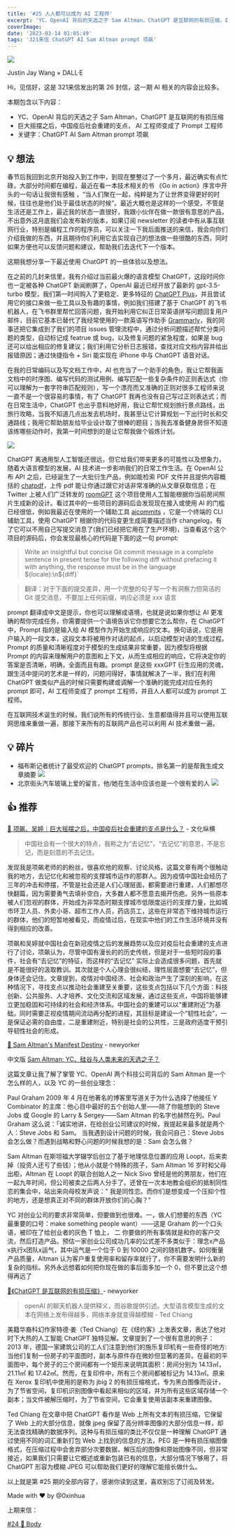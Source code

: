 ```yaml
---
title: '#25 人人都可以成为 AI 工程师'
excerpt: 'YC、OpenAI 背后的天选之子 Sam Altman，ChatGPT 是互联网的有损压缩，巨大摇摆之后，中国疫后社会重建的支点， AI 工程师变成了 Prompt 工程师'
coverImage:
date: '2023-03-14 01:05:49'
tags: '321来信 ChatGPT AI Sam Altman prompt 项飙'
---
```


![](https://assets.wuxinhua.com/blog/assets/newsletter/25-dalle.png)

Justin Jay Wang × DALL·E

Hi，见信好，这是 321来信发出的第 26 封信，这一期 AI 相关的内容会比较多。

本期包含以下内容：

- YC、OpenAI 背后的天选之子 Sam Altman，ChatGPT 是互联网的有损压缩
- 巨大摇摆之后，中国疫后社会重建的支点， AI 工程师变成了 Prompt 工程师
- 关键字：ChatGPT AI Sam Altman prompt 项飙

## 💡 想法

春节后我回到北京开始投入到工作中，到现在整整过了一个多月，最近确实有点忙碌，大部分时间都在编程，最近在看一本技术相关的书 《Go in action》序言中开头的一句话让我很有感触 ，“当人们聚在一起，纯粹是为了让世界变得更好的时候，往往也是他们处于最佳状态的时候”。最近大概也是这样的一个感受，不管是生活还是工作上，最近我的状态一直很好，我跟小伙伴在做一款很有意思的产品，不出意外这月底我们会发布新的版本，如果订阅 newsletter 的读者中有从事互联网行业，特别是编程工作的程序员，可以关注一下我后面推送的来信，我会向你们介绍我做的东西，并且期待你们利用它去实现自己的想法做一些很酷的东西，同时如果方便也可以反馈问题和建议，帮助我们去迭代下一个版本。

这期我想分享一下最近使用 ChatGPT 的一些体验以及想法。

在之前的几封来信里，我有介绍过当前最火爆的语言模型 ChatGPT，这段时间你也一定被各种 ChatGPT 新闻刷屏了，OpenAI 最近已经开放了最新的 gpt-3.5-turbo 模型，我们第一时间购入了更稳定、更多特征的 [ChatGPT Plus](https://openai.com/blog/chatgpt-plus)，并且尝试用它的接口来做一些工具以及有趣的事情，例如我们搭建了基于 ChatGPT 的飞书机器人，在飞书群里帮忙回答问题，我开始利用它纠正日常英语拼写问题回复用户邮件，目前它基本已替代了我经常使用的一款英语写作助手 [Grammarly](https://app.grammarly.com/)，我的同事还把它集成到了我们的项目 issues 管理流程中，通过分析问题描述帮忙分类问题的类型，自动标记成 featrue 或 bug，以及修复问题的紧急程度，如果是 bug 还可以给出相应的修复建议；我们利用它分析日志报错，查找对应文档内容并给出报错原因；通过快捷指令 + Siri 能实现在 iPhone 中与 ChatGPT 语音对话。

在我的日常编码以及写文档工作中，AI 也充当了一个助手的角色，我让它帮我画文档中的时序图、编写代码的测试用例、编写匹配一些复杂条件的正则表达式（你可以理解为一套字符串匹配规则），写一个漂亮而又准确的正则对很多工程师来说一直不是一个很容易的事情，有了 ChatGPT 我再也没有自己写过正则表达式；而在日常生活中，ChatGPT 也出乎意料地好用，我让它帮忙规划旅行景点路线，出旅行攻略，当我不知道几点出发去机场时，我甚至让它计算规划一下出行时长和交通路线；我用它帮助朋友给毕业设计取了很棒的题目；当我去准备健身房但不知道该练哪些动作时，我第一时间想到的是让它帮我做个锻炼计划。

![](https://assets.wuxinhua.com/blog/assets/newsletter/25-gym.png)

ChatGPT 离通用型人工智能还很远，但它给我们带来更多的可能性以及想象力，随着大语言模型的发展，AI 技术进一步影响我们的日常工作生活。在 OpenAI 公布 API 之后，已经诞生了一大批衍生产品，例如能检索 PDF 文件并且提供内容概括的 [chatpdf](https://www.chatpdf.com/)，上传 pdf 能让你通过跟它对话非常准确的从文章获取信息；在 Twitter 上被人们广泛转发的 [roomGPT](https://www.roomgpt.io/) 这个项目使用人工智能根据你当前房间照片生成新的设计。看过其中的一些项目的源码后会发现现在接入或使用 AI 的门槛已经很低，例如我最近在使用的一个辅助工具 [aicommits](https://github.com/Nutlope/aicommits#readme) ，它是一个终端的 CLI 辅助工具，使用 ChatGPT 根据你的代码变更生成简要描述当作 changelog，有了它可以不用自己写提交消息了(我们已经把它用在了生产环境)，当查看这个这个项目的源码后，你会发现最核心的代码是下面的这一句 prompt:

> Write an insightful but concise Git commit message in a complete sentence in present tense for the following diff without prefacing it with anything, the response must be in the language ${locale}:\n${diff}`

> 翻译：对于下面的提交差异，用一个完整的句子写一个有洞察力但简洁的 Git 提交消息，不要加上任何前缀，响应必须是 xxx 语言

prompt 翻译成中文是提示，你也可以理解成语境，也就是说如果你想让 AI 更准确的帮你完成任务，你需要提供一个语境告诉它你想要它怎么帮你，在 ChatGPT 中，Prompt 指的是输入给 AI 模型作为开始生成响应的文本。换句话说，它是用户输入的一段文本，这段文本将被用作对话的起点，以启动模型对话的生成过程。Prompt 的质量和清晰程度对于模型的生成结果非常重要，因为模型将根据 Prompt 的内容来理解用户的意图和上下文，从而生成相应的响应，它将决定你的答案是否清晰，明确，全面而且有趣。prompt 是这些 xxxGPT 衍生应用的灵魂，跟生活中提问的艺术是一样的，问题问得好，事情就解决了一半，我们在利用 ChatGPT 做类似产品的时候只需要构建或调解一个准确的能完成对应任务的 prompt 即可，AI 工程师变成了 prompt 工程师，并且人人都可以成为 prompt 工程师。

在互联网技术诞生的时候，我们说所有的传统行业、生意都值得并且可以使用互联网思维来重做一遍，那接下来所有的互联网产品也可以利用 AI 技术重做一遍。

## 💡 碎片

- 福布斯记者统计了最受欢迎的 ChatGPT prompts，排名第一的是帮我生成文章摘要
![](https://assets.wuxinhua.com/blog/assets/newsletter/25-prompts.jpeg)
- 北京街头汽车玻璃上爱的留言，他/她在生活中应该也是一个很有爱的人
![](https://assets.wuxinhua.com/blog/assets/newsletter/25-love.png)

## 👍 推荐

[📃 项飙、吴婷｜巨大摇摆之后，中国疫后社会重建的支点是什么？](https://mp.weixin.qq.com/s/fwP17uscQ6771b--jgWxuw) -  文化纵横

> 中国社会有一个很大的特点，我称之为“去记忆”，“去记忆”的意思，不是忘记，而是刻意的不去记住。

发现我是项飙老师的的粉丝，很喜欢他的观察、讨论风格，这篇文章有两个很触动我的地方，去记忆化和被忽视的支撑城市运作的那群人。因为疫情中国社会经历了三年的冲击和停摆，不管是社会还是人们心理层面，都需要进行重建，人们都想尽快翻篇，因为需要勇气去填补空白，大多数人都不愿意去揭开伤疤。另外一些原本被人们忽视的群体，开始成为非常态时期支撑城市低限度运行的支撑力量，比如城市环卫人员、外卖小哥、超市工作人员，药店员工，这些在非常态下维持城市运行的群体，他们的短暂地被看见，而疫情过后，在现实中他们的工作生活环境并没有得到相应的改善。

项飙和吴婷就中国社会在新冠疫情之后的发展趋势以及应对疫后社会重建的支点进行了讨论，项飙认为，尽管中国有漫长的的历史传统，但是对于一些短时段的事件，社会有“去记忆”的特征，而这样的“去记忆” 实际上会造成很多问题，首先就是不能很好的汲取教训。其次就是个人心理会很纠结，理性层面想要“去记忆”，但身体还会记住。文章提到，疫情对中国经济、社会和政治产生了深刻的影响，在这种情况下，寻找支点以推动社会重建至关重要，这些支点包括以下几个方面：科技创新、公共服务、人才培养、文化交流和区域发展，通过这些支点，中国将能够建立更加稳固和可持续的社会和经济体系。中国社会的重建可以以“重建附近”为基础，同时需要正视疫情期间流动再分配的进程，其目标是建设一个“韧性社会”，一是保证必需的自由度，二是重建附近，特别是社会的公共性，三是政府适度干预引导韧性社会的形成。

[📃 Sam Altman's Manifest Destiny](http://www.newyorker.com/magazine/2016/10/10/sam-altmans-manifest-destiny) - newyorker

中文版 [Sam Altman: YC、硅谷与人类未来的天选之子？](https://mp.weixin.qq.com/s/NDtAcGJ2NKKu5iFNXR4u9g)

这篇文章让我了解了掌管 YC、OpenAI 两个科技公司背后的 Sam Altman 是一个怎么样的人，以及 YC 的一些创业理念：

Paul Graham 2009 年 4 月在他著名的博客里写道关于为什么选择了他接任 Y Combinator 的主席：他心目中最好的五个创始人里——除了你能想到的 Steve Jobs 或 Google 的 Larry & Sergey——Sam Altman 的名字也赫然在列。Paul Graham 这么说：「诚实地讲，在给创业公司建议的时候，我提起来最多就是两个人：Steve Jobs 和 Sam。 当我遇到设计问题的时候，我会问自己：Steve Jobs 会怎么做？而遇到战略和野心问题的时候我想的是：Sam 会怎么做？

Sam Altman 在斯坦福大学辍学后创立了基于地理信息位置的应用 Loopt，后来卖掉（投资人还亏了些钱）；他从小就是个特殊的孩子，Sam Altman 16 岁时和父母出柜，Altman 在 Loopt 的联合创始人之一 Nick Sivo 曾经是他的男朋友，他们在一起九年时间，但公司被卖之后两人分手了。还曾在一次本地教会组织的抵制同性恋的集会中，站出来向母校发声说：" 我是同性恋。而你们是想变成一个压抑个性的地方，还是想真正对不同的群体开放你们的心胸？" 

YC 对创业公司的要求非常简单，但要做到也很难。一，做人们想要的东西（YC 最重要的口号：make something people want）——这是 Graham 的一个口头语，被印在了给创业者的灰色 T 恤上， 二 你要做的所有事情就是和你的客户交流，然后打造产品。预估一家创业公司成功几率的公式差不多类似于：理念x产品x执行x团队x运气，其中运气是一个位于 0 到 10000 之间的随机数字。如何衡量产品质量，Altman 认为客户重复使用率和留存率就行了，你不需要发明什么新的复杂的指标。另外永远想着如何把你现在做的事后面多加一个 0，但不要比这个想得再远了

[📃《ChatGPT 是互联网的有损压缩》](https://www.newyorker.com/tech/annals-of-technology/chatgpt-is-a-blurry-jpeg-of-the-web)-  newyorker

> openAI 的聊天机器人提供释义，而谷歌提供引述。大型语言模型生成的文本在网络上发布得越多，网络本身就变得越模糊  - Ted Chiang

美籍华裔科幻作家特德·姜（Ted  Chiang）在《纽约客》上发表文章，表达了他对时下大热的人工智能 ChatGPT 独特见解。文章提到了一个很有意思的例子： 2013 年，德国一家建筑公司的工人们注意到他们的施乐复印机有一些奇怪的地方:当他们复制一份房子的平面图时，副本与原件存在微妙但显著的差异。在最初的平面图中，每个房子的三个房间都有一个矩形来说明其面积：房间分别为 14.13㎡，21.11㎡ 和 17.42㎡。然而，在复印件中，所有三个房间都被标记为 14.13㎡。原来在 Xerox 复印机中使用的是称为 jbig 2 的有损压缩格式，专为黑白图像而设计，为了节省空间，复印机识别图像中看起来相似的区域，并为所有这些区域存储一个副本；当文件被解压缩时，为了节省空间，它会重复使用该副本来重建图像。

Ted Chiang 在文章中把 ChatGPT 看作是 Web 上所有文本的有损压缩，它保留了 Web 上的大部分信息，就像 jpeg 保留了高分辨率图像的大部分信息一样，却无法查找精确的数据序列。这种与有损压缩的类比不仅仅是一种理解 ChatGPT 通过使用不同的词汇重新打包 Web 上找到的信息的方法，PEG 是一种有损压缩图像格式，在压缩过程中会舍弃部分次要数据，解压后的图像和原始图像不同，但非常接近，如果我们只需要让它概述或重新包装已有的信息，大部分情况下够用了，将 ChatGPT 形容为模糊 JPEG 可以帮助我们更好的理解它能擅长做什么。

以上就是第 #25 期的全部内容了，感谢你读到这里，喜欢别忘了订阅及转发。

Made with ❤️ by @0xinhua

上期来信：

[#24 👀 Body](https://321laixin.zhubai.love/posts/2228947882437378048)
